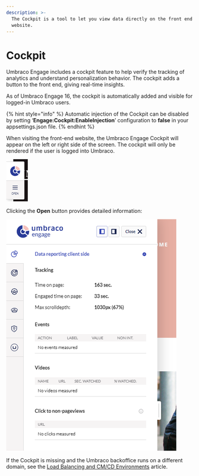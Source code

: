```yaml
---
description: >-
  The Cockpit is a tool to let you view data directly on the front end of the
  website.
---
```


# Cockpit

Umbraco Engage includes a cockpit feature to help verify the tracking of analytics and understand personalization behavior. The cockpit adds a button to the front end, giving real-time insights.

As of Umbraco Engage 16, the cockpit is automatically added and visible for logged-in Umbraco users.

{% hint style="info" %}
Automatic injection of the Cockpit can be disabled by setting ‘**Engage:Cockpit:EnableInjection**’ configuration to **false** in your appsettings.json file.
{% endhint %}

When visiting the front-end website, the Umbraco Engage Cockpit will appear on the left or right side of the screen. The cockpit will only be rendered if the user is logged into Umbraco.

![Umbraco Engage Cockpit](../../.gitbook/assets/engage-cockpit.png)

Clicking the **Open** button provides detailed information:

![Umbraco Engage Cockpit - Detailed information](../../.gitbook/assets/engage-cockpit-2.png)

If the Cockpit is missing and the Umbraco backoffice runs on a different domain, see the [Load Balancing and CM/CD Environments](loadbalancing-and-cm-cd-environments.md) article.
